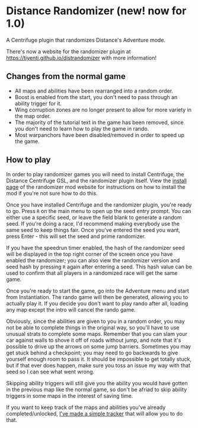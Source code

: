 # Distance Randomizer (new! now for 1.0)
A Centrifuge plugin that randomizes Distance's Adventure mode.

There's now a website for the randomizer plugin at https://tiyenti.github.io/distrandomizer with more information!

## Changes from the normal game
- All maps and abilities have been rearranged into a random order.
- Boost is enabled from the start, you don't need to pass through an ability trigger for it.
- Wing corruption zones are no longer present to allow for more variety in the map order.
- The majority of the tutorial text in the game has been removed, since you don't need to learn
  how to play the game in rando.
- Most warpanchors have been disabled/removed in order to speed up the game.

## How to play
In order to play randomizer games you will need to install Centrifuge, the Distance Centrifuge GSL,
and the randomizer plugin itself. View the
[install page](https://tiyenti.github.io/distrandomizer/install) of the randomizer mod website
for instructions on how to install the mod if you're not sure how to do this.

Once you have installed Centrifuge and the randomizer plugin, you're ready to go. Press `R` on the main menu
to open up the seed entry prompt. You can either use a specific seed, or leave the field blank to generate a
random seed. If you're doing a race, I'd recommend making everybody use the same seed to keep things fair.
Once you've entered the seed you want, press Enter - this will set the seed and prime randomizer.

If you have the speedrun timer enabled, the hash of the randomizer seed will be displayed in the top right corner
of the screen once you have enabled the randomizer; you can also view the randomizer version and seed hash by pressing `R`
again after entering a seed. This hash value can be used to confirm that all players in a randomized race will get the same game.

Once you're ready to start the game, go into the Adventure menu and start from Instantiation. The rando game will then be generated,
allowing you to actually play it. If you decide you don't want to play rando after all, loading any map except the intro will cancel the rando game.

Obviously, since the abilities are given to you in a random order, you may not be able to complete things in the original way,
so you'll have to use unusual strats to complete some maps. Remember that you can slam your car against walls to shove it off of
roads without jump, and note that it's possible to drive up the arrows on some jump barriers. Sometimes you may get stuck behind
a checkpoint; you may need to go backwards to give yourself enough room to pass it. It should be impossible to get totally stuck,
but if that ever does happen, make sure you toss an issue my way with that seed so I can see what went wrong.

Skipping ability triggers will still give you the ability you would have gotten in the previous map like the normal game,
so don't be afriad to skip ability triggers in some maps in the interest of saving time.

If you want to keep track of the maps and abilities you've already completed/unlocked, [I've made a simple tracker](https://tiyenti.github.io/disttracker)
that will allow you to do that.